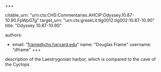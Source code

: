+++


citable_urn: "urn:cts:CHS:Commentaries.AHCIP:Odyssey.10.87-10.90.FpWpG7g"
target_urn: "urn:cts:greekLit:tlg0012.tlg002:10.87-10.90"
title: "Odyssey 10.87-10.90"

authors:
- email: "frame@chs.harvard.edu"
  name: "Douglas Frame"
  username: "dframe"
+++

<p>description of the Laestrygonian harbor, which is compared to the cave of the Cyclops</p>